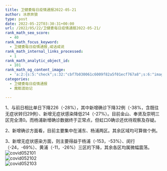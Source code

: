 ```yaml
---
title: 卫健委每日疫情通报2022-05-21
author: 冰原奔狼
type: post
date: 2022-05-22T03:30:31+00:00
url: /2022/05/22/卫健委每日疫情通报2022-05-21/
rank_math_seo_score:
  - 40
rank_math_focus_keyword:
  - 卫健委每日疫情通报,咸话咸说
rank_math_internal_links_processed:
  - 1
rank_math_analytic_object_id:
  - 101
rank_math_og_content_image:
  - 'a:2:{s:5:"check";s:32:"cbf7b030061c6009f82a5f01ecf767a8";s:6:"images";a:0:{}}'
categories:
  - 卫健委每日疫情通报
  - 魔都渡劫记

---
```

1、与前日相比单日下降226（-28%），其中新增确诊下降32例（-38%，含既往无症状转归29例）、新增无症状感染降低214（-27%）。目前金山、奉贤及崇明三区完全清0。而杨浦新增确诊数据终于正常点，但虹口0确诊还优待观察及存疑。

2、新增确诊方面看，目前主要集中在浦东、杨浦两区。其余区域均可算做个例。

3、新增无症状感染方面，则主要得益于杨浦（-153，-53%）、闵行（-24，-69%）、黄浦（-11，-26%）三区的下降，其余各区均属微幅震荡。  
<img decoding="async" src="https://i0.wp.com/s2.loli.net/2022/05/22/w8O4QzDTnVCsaLF.jpg?w=640&#038;ssl=1" alt="covid052101" data-recalc-dims="1" />  
<img decoding="async" src="https://i0.wp.com/s2.loli.net/2022/05/22/IDKrL6JB4YCpazM.jpg?w=640&#038;ssl=1" alt="covid052102" data-recalc-dims="1" />  
<img decoding="async" src="https://i0.wp.com/s2.loli.net/2022/05/22/fMD5Oc9wnpZjexV.jpg?w=640&#038;ssl=1" alt="covid052103" data-recalc-dims="1" />